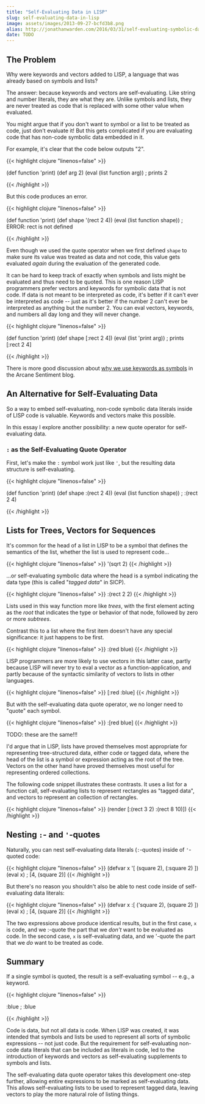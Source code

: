 ```yaml
---
title: "Self-Evaluating Data in LISP"
slug: self-evaluating-data-in-lisp
image: assets/images/2013-09-27-bcfd3b8.png
alias: http://jonathanwarden.com/2016/03/31/self-evaluating-symbolic-data-literals/
date: TODO
---
```



## The Problem

Why were keywords and vectors added to LISP, a language that was already based on symbols and lists?

The answer: because keywords and vectors are self-evaluating. Like string and number literals, they are what they are. Unlike symbols and lists, they are never treated as code that is replaced with some other value when evaluated.

You might argue that if you don't want to symbol or a list to be treated as code, just don't evaluate it!  But this gets complicated if you are evaluating code that has non-code symbolic data embedded in it.

For example, it's clear that the code below outputs "2".

{{< highlight clojure "linenos=false" >}}

(def function 'print)
(def arg 2)
(eval (list function arg))
; prints 2

{{< /highlight >}}


But this code produces an error.

{{< highlight clojure "linenos=false" >}}

(def function 'print)
(def shape '(rect 2 4))
(eval (list function shape))
; ERROR: rect is not defined

{{< /highlight >}}

Even though we used the quote operator when we first defined `shape` to make sure its value was treated as data and not code, this value gets evaluated <em>again</em> during the evaluation of the generated code.

It can be hard to keep track of exactly when symbols and lists might be evaluated and thus need to be quoted. This is one reason LISP programmers prefer vectors and keywords for symbolic data that is not code. If data is not meant to be interpreted as code, it's better if it can't ever be interpreted as code -- just as it's better if the number 2 can't ever be interpreted as anything but the number 2. You can eval vectors, keywords, and numbers all day long and they will never change.

{{< highlight clojure "linenos=false" >}}

(def function 'print)
(def shape [:rect 2 4])
(eval (list 'print arg))
; prints [:rect 2 4]

{{< /highlight >}}

There is more good discussion about <a href="http://arcanesentiment.blogspot.com/2011/08/why-use-keywords-as-symbols.html">why we use keywords as symbols</a> in the Arcane Sentiment blog.

## An Alternative for Self-Evaluating Data

So a way to embed self-evaluating, non-code symbolic data literals inside of LISP code is valuable. Keywords and vectors make this possible.

In this essay I explore another possibility: a new quote operator for self-evaluating data.

### `:` as the Self-Evaluating Quote Operator

First, let's make the `:` symbol work just like `'`, but the resulting data structure is self-evaluating.

{{< highlight clojure "linenos=false" >}}

(def function 'print)
(def shape :(rect 2 4))
(eval (list function shape))
; :(rect 2 4)

{{< /highlight >}}

## Lists for Trees, Vectors for Sequences

It's common for the head of a list in LISP to be a symbol that defines the semantics of the list, whether the list is used to represent code...

{{< highlight clojure "linenos=false" >}}
'(sqrt 2)
{{< /highlight >}}

...or self-evaluating symbolic data where the head is a symbol indicating the data type (this is called "<em>tagged data</em>" in SICP). 

{{< highlight clojure "linenos=false" >}}
:(rect 2 2)
{{< /highlight >}}

Lists used in this way function more like <em>trees</em>, with the first element acting as the <em>root</em> that indicates the type or behavior of that node, followed by zero or more <em>subtrees</em>.

Contrast this to a list where the first item doesn't have any special significance: it just happens to be first.

{{< highlight clojure "linenos=false" >}}
:(red blue)
{{< /highlight >}}

LISP programmers are more likely to use vectors in this latter case, partly because LISP will never try to eval a vector as a function-application, and partly because of the syntactic similarity of vectors to lists in other languages.

{{< highlight clojure "linenos=false" >}}
[:red :blue]
{{< /highlight >}}

But with the self-evaluating data quote operator, we no longer need to "quote" each symbol.

{{< highlight clojure "linenos=false" >}}
:[red blue]
{{< /highlight >}}

TODO: these are the same!!!




I'd argue that in LISP, lists have proved themselves most appropriate for representing tree-structured data, either code or tagged data, where the head of the list is a symbol or expression acting as the root of the tree. Vectors on the other hand have proved themselves most useful for representing ordered collections.

The following code snippet illustrates these contrasts. It uses a list for a function call, self-evaluating lists to represent rectangles as "tagged data", and vectors to represent an collection of rectangles.

{{< highlight clojure "linenos=false" >}}
(render [:(rect 3 2) :(rect 8 10)])
{{< /highlight >}}


## Nesting `:`- and `'`-quotes

Naturally, you can nest self-evaluating data literals (`:`-quotes) inside of `'`-quoted code:

{{< highlight clojure "linenos=false" >}}
(defvar x '[ (square 2), (:square 2) ])
(eval x)
; [4, (square 2)]
{{< /highlight >}}

But there's no reason you shouldn't also be able to nest code inside of self-evaluating data literals:

{{< highlight clojure "linenos=false" >}}
(defvar x :[ ('square 2), (square 2) ])
(eval x)
; [4, (square 2)]
{{< /highlight >}}

The two expressions above produce identical results, but in the first case, `x` is code, and we :-quote the part that we <em>don't</em> want to be evaluated as code. In the second case, `x` is self-evaluating data, and we '-quote the part that we <em>do</em> want to be treated as code.

## Summary



If a single symbol is quoted, the result is a self-evaluating symbol -- e.g., a keyword.

{{< highlight clojure "linenos=false" >}}

:blue
; :blue

{{< /highlight >}}

Code is data, but not all data is code. When LISP was created, it was intended that symbols and lists be used to represent all sorts of symbolic expressions -- not just code. But the requirement for self-evaluating non-code data literals that can be included as literals in code, led to the introduction of keywords and vectors as self-evaluating supplements to symbols and lists.

The self-evaluating data quote operator takes this development one-step further, allowing entire expressions to be marked as self-evaluating data. This allows self-evaluating lists to be used to represent tagged data, leaving vectors to play the more natural role of listing things.